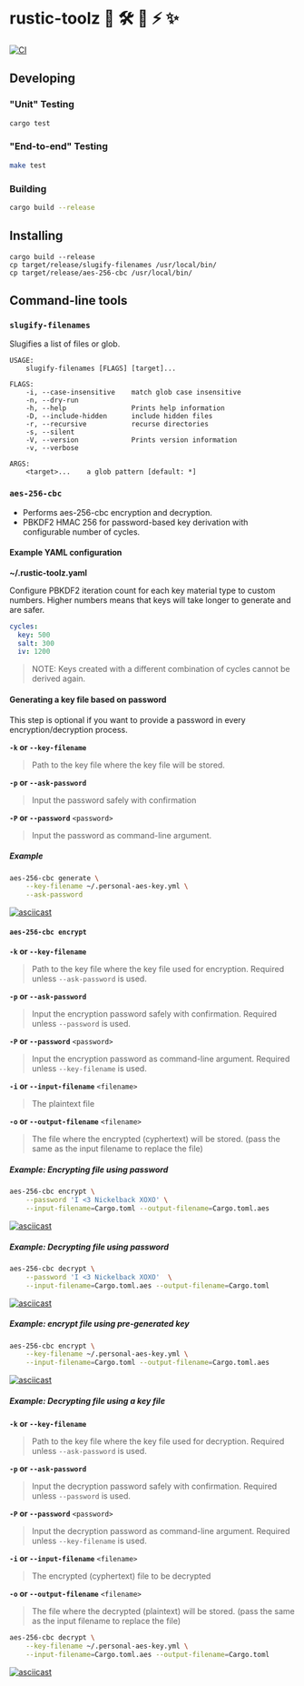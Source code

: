 # rustic-toolz 🦀 🛠  🔐 ⚡️ ✨

[![CI](https://github.com/gabrielfalcao/rustic-toolz/actions/workflows/rust.yml/badge.svg)](https://github.com/gabrielfalcao/rustic-toolz/actions/workflows/rust.yml)


## Developing

### "Unit" Testing

```bash
cargo test
```

### "End-to-end" Testing

```bash
make test
```


### Building

```bash
cargo build --release
```


## Installing

```
cargo build --release
cp target/release/slugify-filenames /usr/local/bin/
cp target/release/aes-256-cbc /usr/local/bin/
```


## Command-line tools


### `slugify-filenames`

Slugifies a list of files or glob.

```man
USAGE:
    slugify-filenames [FLAGS] [target]...

FLAGS:
    -i, --case-insensitive    match glob case insensitive
    -n, --dry-run
    -h, --help                Prints help information
    -D, --include-hidden      include hidden files
    -r, --recursive           recurse directories
    -s, --silent
    -V, --version             Prints version information
    -v, --verbose

ARGS:
    <target>...    a glob pattern [default: *]
```

### `aes-256-cbc`


- Performs aes-256-cbc encryption and decryption.
- PBKDF2 HMAC 256 for password-based key derivation with configurable number of cycles.



#### Example YAML configuration

**~/.rustic-toolz.yaml**

Configure PBKDF2 iteration count for each key material type to custom numbers.
Higher numbers means that keys will take longer to generate and are safer.

```yaml
cycles:
  key: 500
  salt: 300
  iv: 1200
```
> NOTE: Keys created with a different combination of cycles cannot be derived again.

#### Generating a key file based on password

This step is optional if you want to provide a password in every encryption/decryption process.

**`-k` or `--key-filename`**
> Path to the key file where the key file will be stored.

**`-p` or `--ask-password`**
> Input the password safely with confirmation

**`-P` or `--password`** `<password>`
> Input the password as command-line argument.

##### Example

```bash
aes-256-cbc generate \
    --key-filename ~/.personal-aes-key.yml \
    --ask-password
```

[![asciicast](https://asciinema.org/a/ogEf12HY2ngDb0CzoelLhlOBt.svg)](https://asciinema.org/a/ogEf12HY2ngDb0CzoelLhlOBt)


#### `aes-256-cbc encrypt`


**`-k` or `--key-filename`**
> Path to the key file where the key file used for encryption. Required unless `--ask-password` is used.

**`-p` or `--ask-password`**
> Input the encryption password safely with confirmation. Required unless `--password` is used.

**`-P` or `--password`** `<password>`
> Input the encryption password as command-line argument. Required unless `--key-filename` is used.

**`-i` or `--input-filename`** `<filename>`
> The plaintext file

**`-o` or `--output-filename`** `<filename>`
> The file where the encrypted (cyphertext) will be stored. (pass the same as the input filename to replace the file)


##### Example: Encrypting file using password

```bash
aes-256-cbc encrypt \
    --password 'I <3 Nickelback XOXO' \
    --input-filename=Cargo.toml --output-filename=Cargo.toml.aes
```

[![asciicast](https://asciinema.org/a/lIZWbm1SIvNjdl5ZI0DeYlo4T.svg)](https://asciinema.org/a/lIZWbm1SIvNjdl5ZI0DeYlo4T)


##### Example: Decrypting file using password

```bash
aes-256-cbc decrypt \
    --password 'I <3 Nickelback XOXO'  \
    --input-filename=Cargo.toml.aes --output-filename=Cargo.toml
```

[![asciicast](https://asciinema.org/a/zr6wKh4psf25bYhzlqDcJfppe.svg)](https://asciinema.org/a/zr6wKh4psf25bYhzlqDcJfppe)

##### Example: encrypt file using pre-generated key

```bash
aes-256-cbc encrypt \
    --key-filename ~/.personal-aes-key.yml \
    --input-filename=Cargo.toml --output-filename=Cargo.toml.aes
```

[![asciicast](https://asciinema.org/a/rCPLPZrGHwUQYTbFR8tDZPCRn.svg)](https://asciinema.org/a/rCPLPZrGHwUQYTbFR8tDZPCRn)


##### Example: Decrypting file using a key file


**`-k` or `--key-filename`**
> Path to the key file where the key file used for decryption. Required unless `--ask-password` is used.

**`-p` or `--ask-password`**
> Input the decryption password safely with confirmation. Required unless `--password` is used.

**`-P` or `--password`** `<password>`
> Input the decryption password as command-line argument. Required unless `--key-filename` is used.

**`-i` or `--input-filename`** `<filename>`
> The encrypted (cyphertext) file to be decrypted

**`-o` or `--output-filename`** `<filename>`
> The file where the decrypted (plaintext) will be stored. (pass the same as the input filename to replace the file)


```bash
aes-256-cbc decrypt \
    --key-filename ~/.personal-aes-key.yml \
    --input-filename=Cargo.toml.aes --output-filename=Cargo.toml
```

[![asciicast](https://asciinema.org/a/Wp4Q5PTDbFHDptYiYW9dRwGxd.svg)](https://asciinema.org/a/Wp4Q5PTDbFHDptYiYW9dRwGxd)
